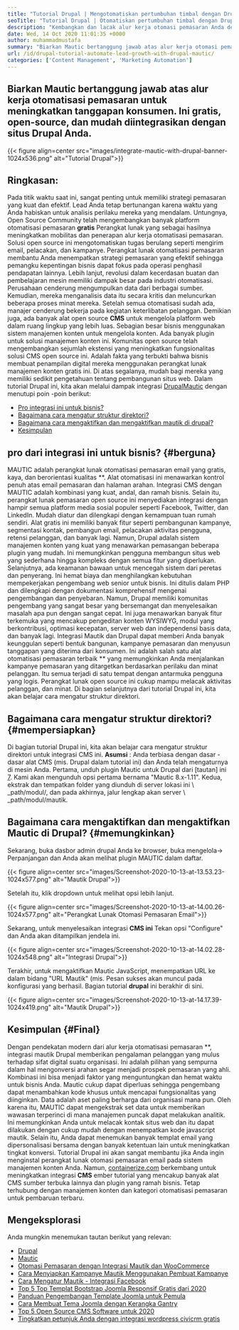 ```yaml
---
title: "Tutorial Drupal | Mengotomatiskan pertumbuhan timbal dengan Drupal & Mautic '" 
seoTitle: "Tutorial Drupal | Otomatiskan pertumbuhan timbal dengan Drupal & Mautik" 
description: "Kembangkan dan lacak alur kerja otomasi pemasaran Anda dengan bantuan integrasi mautik Drupal. Ikuti tutorial Drupal ini untuk mempelajari langkah -langkah integrasi." 
date: Wed, 14 Oct 2020 11:01:35 +0000
author: muhammadmustafa
summary: "Biarkan Mautic bertanggung jawab atas alur kerja otomasi pemasaran untuk meningkatkan tanggapan konsumen. Ini gratis, open-source, dan mudah diintegrasikan dengan situs Drupal Anda." 
url: /id/drupal-tutorial-automate-lead-growth-with-drupal-mautic/
categories: ['Content Management', 'Marketing Automation']
---
```


## Biarkan Mautic bertanggung jawab atas alur kerja otomatisasi pemasaran untuk meningkatkan tanggapan konsumen. Ini gratis, open-source, dan mudah diintegrasikan dengan situs Drupal Anda.

{{< figure align=center src="images/integrate-mautic-with-drupal-banner-1024x536.png" alt="Tutorial Drupal">}}


## Ringkasan:
Pada titik waktu saat ini, sangat penting untuk memiliki strategi pemasaran yang kuat dan efektif. Lead Anda tetap bertunangan karena waktu yang Anda habiskan untuk analisis perilaku mereka yang mendalam. Untungnya, Open Source Community telah mengembangkan banyak platform otomatisasi pemasaran **gratis**  Perangkat lunak yang sebagai hasilnya meningkatkan mobilitas dan penerapan alur kerja otomatisasi pemasaran. Solusi open source ini mengotomatiskan tugas berulang seperti mengirim email, pelacakan, dan kampanye. Perangkat lunak otomatisasi pemasaran membantu Anda menempatkan strategi pemasaran yang efektif sehingga pemangku kepentingan bisnis dapat fokus pada operasi penghasil pendapatan lainnya. Lebih lanjut, revolusi dalam kecerdasan buatan dan pembelajaran mesin memiliki dampak besar pada industri otomatisasi. Perusahaan cenderung mengumpulkan data dari berbagai sumber. Kemudian, mereka menganalisis data itu secara kritis dan meluncurkan beberapa proses minat mereka. Setelah semua otomatisasi sudah ada, manajer cenderung bekerja pada kegiatan keterlibatan pelanggan.
Demikian juga, ada banyak alat open source **CMS**  untuk mengelola platform web dalam ruang lingkup yang lebih luas. Sebagian besar bisnis menggunakan sistem manajemen konten untuk mengelola konten. Ada banyak plugin untuk solusi manajemen konten ini. Komunitas open source telah mengembangkan sejumlah ekstensi yang meningkatkan fungsionalitas solusi CMS open source ini. Adalah fakta yang terbukti bahwa bisnis membuat penampilan digital mereka menggunakan perangkat lunak manajemen konten gratis ini. Di atas segalanya, mudah bagi mereka yang memiliki sedikit pengetahuan tentang pembangunan situs web. Dalam tutorial Drupal ini, kita akan melalui dampak integrasi [Drupal][2][Mautic][1] dengan menutupi poin -poin berikut:
  * [Pro integrasi ini untuk bisnis?][3]
  * [Bagaimana cara mengatur struktur direktori?][4]
  * [Bagaimana cara mengaktifkan dan mengaktifkan mautik di drupal?][5]
  * [Kesimpulan][6]

## pro dari integrasi ini untuk bisnis?   {#berguna}
MAUTIC adalah perangkat lunak otomatisasi pemasaran email yang gratis, kaya, dan berorientasi kualitas **. Alat otomatisasi ini menawarkan kontrol penuh atas email pemasaran dan halaman arahan. Integrasi CMS dengan MAUTIC adalah kombinasi yang kuat, andal, dan ramah bisnis. Selain itu, perangkat lunak pemasaran open source ini menyediakan integrasi dengan hampir semua platform media sosial populer seperti Facebook, Twitter, dan LinkedIn. Mudah diatur dan dilengkapi dengan kemampuan tuan rumah sendiri. Alat gratis ini memiliki banyak fitur seperti pembangunan kampanye, segmentasi kontak, pembangun email, pelacakan aktivitas pengguna, retensi pelanggan, dan banyak lagi. Namun, Drupal adalah sistem manajemen konten yang kuat yang menawarkan pemasangan beberapa plugin yang mudah. Ini memungkinkan pengguna membangun situs web yang sederhana hingga kompleks dengan semua fitur yang diperlukan. Selanjutnya, ada keamanan bawaan untuk mencegah sistem dari peretas dan penyerang. Ini hemat biaya dan menghilangkan kebutuhan mempekerjakan pengembang web senior untuk bisnis.
Ini ditulis dalam PHP dan dilengkapi dengan dokumentasi komprehensif mengenai pengembangan dan penyebaran. Namun, Drupal memiliki komunitas pengembang yang sangat besar yang bersemangat dan menyelesaikan masalah apa pun dengan sangat cepat. Ini juga menawarkan banyak fitur terkemuka yang mencakup pengeditan konten WYSIWYG, modul yang berkontribusi, optimasi kecepatan, server web dan independensi basis data, dan banyak lagi. Integrasi Mautik dan Drupal dapat memberi Anda banyak keunggulan seperti bentuk bangunan, kampanye pemasaran dan menyusun tanggapan yang diterima dari konsumen. Ini adalah salah satu alat otomatisasi pemasaran terbaik ** yang memungkinkan Anda menjalankan kampanye pemasaran yang ditargetkan berdasarkan perilaku dan minat pelanggan. Itu semua terjadi di satu tempat dengan antarmuka pengguna yang logis. Perangkat lunak open source ini cukup mampu melacak aktivitas pelanggan, dan minat. Di bagian selanjutnya dari tutorial Drupal ini, kita akan belajar cara mengatur struktur direktori.

## Bagaimana cara mengatur struktur direktori?   {#mempersiapkan}
Di bagian tutorial Drupal ini, kita akan belajar cara mengatur struktur direktori untuk integrasi CMS ini.
**Asumsi** : Anda terbiasa dengan dasar -dasar alat CMS (mis. Drupal dalam tutorial ini) dan Anda telah mengaturnya di mesin Anda.
Pertama, unduh plugin Mautic untuk Drupal dari [tautan] ini [7]. Kami akan mengunduh opsi pertama bernama "Mautic 8.x-1.11".
Kedua, ekstrak dan tempatkan folder yang diunduh di server lokasi ini \ _path/modul/, dan pada akhirnya, jalur lengkap akan server \ _path/modul/mautik.

## Bagaimana cara mengaktifkan dan mengaktifkan Mautic di Drupal?   {#memungkinkan}
Sekarang, buka dasbor admin drupal Anda ke browser, buka mengelola-> Perpanjangan dan Anda akan melihat plugin MAUTIC dalam daftar.

{{< figure align=center src="images/Screenshot-2020-10-13-at-13.53.23-1024x577.png" alt="Mautik Drupal">}}

Setelah itu, klik dropdown untuk melihat opsi lebih lanjut.

{{< figure align=center src="images/Screenshot-2020-10-13-at-14.00.26-1024x577.png" alt="Perangkat Lunak Otomasi Pemasaran Email">}}

Sekarang, untuk menyelesaikan integrasi **CMS ini**  Tekan opsi "Configure" dan Anda akan ditampilkan jendela ini.

{{< figure align=center src="images/Screenshot-2020-10-13-at-14.02.28-1024x548.png" alt="Integrasi Drupal">}}

Terakhir, untuk mengaktifkan Mautic JavaScript, menempatkan URL ke dalam bidang "URL Mautik" (mis. Pesan sukses akan muncul pada konfigurasi yang berhasil. Bagian tutorial **drupal**  ini berakhir di sini.

{{< figure align=center src="images/Screenshot-2020-10-13-at-14.17.39-1024x419.png" alt="Mautik Drupal">}}


## Kesimpulan   {#Final}
Dengan pendekatan modern dari alur kerja otomatisasi pemasaran **, integrasi mautik Drupal memberikan pengalaman pelanggan yang mulus terhadap sifat digital suatu organisasi. Ini adalah pilihan yang sempurna dalam hal mengonversi arahan segar menjadi prospek pemasaran yang ahli. Kombinasi ini bisa menjadi faktor yang menguntungkan dan hemat waktu untuk bisnis Anda. Mautic cukup dapat diperluas sehingga pengembang dapat menambahkan kode khusus untuk mencapai fungsionalitas yang diinginkan. Data adalah aset paling berharga dari organisasi mana pun. Oleh karena itu, MAUTIC dapat mengekstrak set data untuk memberikan wawasan terperinci di mana manajemen puncak dapat melakukan analitik. Ini memungkinkan Anda untuk melacak kontak situs web dan itu dapat dilakukan dengan cukup mudah dengan menempatkan kode javascript mautik. Selain itu, Anda dapat menemukan banyak templat email yang dipersonalisasi bersama dengan banyak ketentuan lain untuk meningkatkan tingkat konversi.
Tutorial Drupal ini akan sangat membantu jika Anda ingin menginstal perangkat lunak otomasi pemasaran email pada sistem manajemen konten Anda. Namun, [containerize.com][8] berkembang untuk meningkatkan integrasi **CMS**  ember tutorial yang mencakup banyak alat CMS sumber terbuka lainnya dan plugin yang ramah bisnis. Tetap terhubung dengan manajemen konten dan kategori otomatisasi pemasaran untuk pembaruan terbaru.

## Mengeksplorasi
Anda mungkin menemukan tautan berikut yang relevan:
  * [Drupal][9]
  * [Mautic][10]
  * [Otomasi Pemasaran dengan Integrasi Mautik dan WooCommerce][11]
  * [Cara Menyiapkan Kampanye Mautik Menggunakan Pembuat Kampanye][12]
  * [Cara Mengatur Mautik - Integrasi Facebook][13]
  * [Top 5 Top Templat Bootstrap Joomla Responsif Gratis dari 2020][14]
  * [Panduan Pengembangan Template Joomla untuk Pemula][15]
  * [Cara Membuat Tema Joomla dengan Kerangka Gantry][16]
  * [Top 5 Open Source CMS Software untuk 2020][17]
  * [Tingkatkan petunjuk Anda dengan integrasi wordpress civicrm gratis][18]

  
[1]: https://products.containerize.com/marketing-automation/mautic
[2]: https://products.containerize.com/content-management/drupal
[3]: #useful
[4]: #setup
[5]: #enable
[6]: #final
[7]: https://www.drupal.org/project/mautic/releases
[8]: https://www.containerize.com/
[9]: https://products.containerize.com/content-management/drupal/
[10]: https://products.containerize.com/marketing-automation/mautic/
[11]: https://blog.containerize.com/blogging/marketing-automation-using-mautic-and-wordpress-woocommerce/
[12]: https://blog.containerize.com/marketing-automation/how-to-setup-marketing-campaigns-using-mautic-campaign-builder/
[13]: https://blog.containerize.com/marketing-automation/how-to-setup-mautic-facebook-integration/
[14]: https://blog.containerize.com/content-management/top-5-best-free-responsive-joomla-templates-of-2020/
[15]: https://blog.containerize.com/content-management/responsive-joomla-templates-tutorial/
[16]: https://blog.containerize.com/content-management/how-to-create-joomla-theme-joomla-gantry-framework/
[17]: https://blog.containerize.com/content-management/top-5-open-source-content-management-systems-for-2020/
[18]: https://blog.containerize.com/blogging/civicrm-wordpress-integration-wordpress-tutorial/
